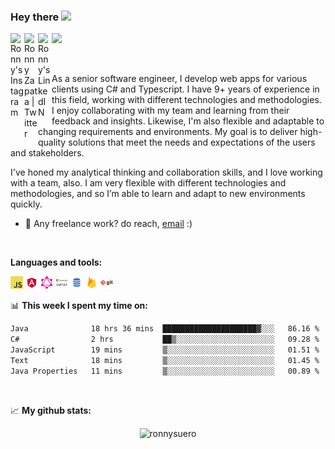 ### Hey there <img src="https://media.giphy.com/media/hvRJCLFzcasrR4ia7z/giphy.gif" width="25px">
<a href="https://www.instagram.com/ronnysuero/">
  <img align="left" alt="Ronny's Instagram" width="22px" src="https://raw.githubusercontent.com/hussainweb/hussainweb/main/icons/instagram.png" />
</a>
<a href="https://twitter.com/ronnysuero">
  <img align="left" alt="Ronny Zapata | Twitter" width="22px" src="https://raw.githubusercontent.com/hussainweb/hussainweb/main/icons/twitter.png" />
</a>
<a href="https://www.linkedin.com/in/ronnysuero/">
  <img align="left" alt="Ronny's LinkedIN" width="22px" src="https://raw.githubusercontent.com/hussainweb/hussainweb/main/icons/linkedin.png" />
</a>

![](https://visitor-badge.glitch.me/badge?page_id=ronnysuero.ronnysuero)

<br />

As a senior software engineer, I develop web apps for various clients using C# and Typescript. I have 9+ years of experience in this field, working with different technologies and methodologies.  I enjoy collaborating with my team and learning from their feedback and insights. Likewise, I'm also flexible and adaptable to changing requirements and environments. My goal is to deliver high-quality solutions that meet the needs and expectations of the users and stakeholders.  

I've honed my analytical thinking and collaboration skills, and I love working with a team, also. I am very flexible with different technologies and methodologies, and so I’m able to learn and adapt to new environments quickly.

- 💼 Any freelance work? do reach, [email](mailto:ronnysuero@gmail.com) :)

<br />

**Languages and tools:**  

<code><img height="20" src="https://raw.githubusercontent.com/github/explore/80688e429a7d4ef2fca1e82350fe8e3517d3494d/topics/javascript/javascript.png"></code>
<code><img height="20" src="https://raw.githubusercontent.com/github/explore/80688e429a7d4ef2fca1e82350fe8e3517d3494d/topics/angular/angular.png"></code>
<code><img height="20" src="https://raw.githubusercontent.com/github/explore/5c058a388828bb5fde0bcafd4bc867b5bb3f26f3/topics/graphql/graphql.png"></code>
<code><img height="20" src="https://raw.githubusercontent.com/github/explore/80688e429a7d4ef2fca1e82350fe8e3517d3494d/topics/aspnet/aspnet.png"></code>
<code><img height="20" src="https://raw.githubusercontent.com/github/explore/80688e429a7d4ef2fca1e82350fe8e3517d3494d/topics/sql/sql.png"></code>
<code><img height="20" src="https://raw.githubusercontent.com/github/explore/80688e429a7d4ef2fca1e82350fe8e3517d3494d/topics/firebase/firebase.png"></code>
<code><img height="20" src="https://raw.githubusercontent.com/github/explore/80688e429a7d4ef2fca1e82350fe8e3517d3494d/topics/git/git.png"></code>

📊 **This week I spent my time on:**

<!--START_SECTION:waka-->

```txt
Java              18 hrs 36 mins  █████████████████████▓░░░   86.16 %
C#                2 hrs           ██▒░░░░░░░░░░░░░░░░░░░░░░   09.28 %
JavaScript        19 mins         ▒░░░░░░░░░░░░░░░░░░░░░░░░   01.51 %
Text              18 mins         ▒░░░░░░░░░░░░░░░░░░░░░░░░   01.45 %
Java Properties   11 mins         ▒░░░░░░░░░░░░░░░░░░░░░░░░   00.89 %
```

<!--END_SECTION:waka-->

<br />

📈 **My github stats:**

<p align="center"> <img src="https://github-readme-stats.vercel.app/api?username=ronnysuero&show_icons=true&theme=gotham" alt="ronnysuero" />

<br />
